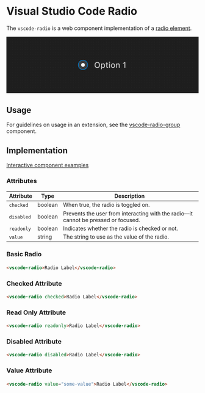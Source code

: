 # Visual Studio Code Radio

The `vscode-radio` is a web component implementation of a
[radio element](https://developer.mozilla.org/en-US/docs/Web/HTML/Element/input/radio).

![Radio hero](/docs/assets/images/radio-hero.png)

## Usage

For guidelines on usage in an extension, see the
[vscode-radio-group](../radio-group/README.md) component.

## Implementation

[Interactive component examples](https://codesandbox.io/s/radio-sample-ji9x7v?file=/index.html)

### Attributes

| Attribute  | Type    | Description                                                                         |
| ---------- | ------- | ----------------------------------------------------------------------------------- |
| `checked`  | boolean | When true, the radio is toggled on.                                                 |
| `disabled` | boolean | Prevents the user from interacting with the radio––it cannot be pressed or focused. |
| `readonly` | boolean | Indicates whether the radio is checked or not.                                      |
| `value`    | string  | The string to use as the value of the radio.                                        |

### Basic Radio

```html
<vscode-radio>Radio Label</vscode-radio>
```

### Checked Attribute

```html
<vscode-radio checked>Radio Label</vscode-radio>
```

### Read Only Attribute

```html
<vscode-radio readonly>Radio Label</vscode-radio>
```

### Disabled Attribute

```html
<vscode-radio disabled>Radio Label</vscode-radio>
```

### Value Attribute

```html
<vscode-radio value="some-value">Radio Label</vscode-radio>
```

